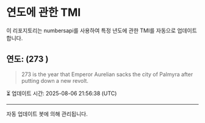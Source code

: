 
# 연도에 관한 TMI

이 리포지토리는 numbersapi를 사용하여 특정 년도에 관한 TMI를 자동으로 업데이트합니다.

## 연도: (273 )
> 273 is the year that Emperor Aurelian sacks the city of Palmyra after putting down a new revolt.

⏳ 업데이트 시간: 2025-08-06 21:56:38 (UTC)

---
자동 업데이트 봇에 의해 관리됩니다.

